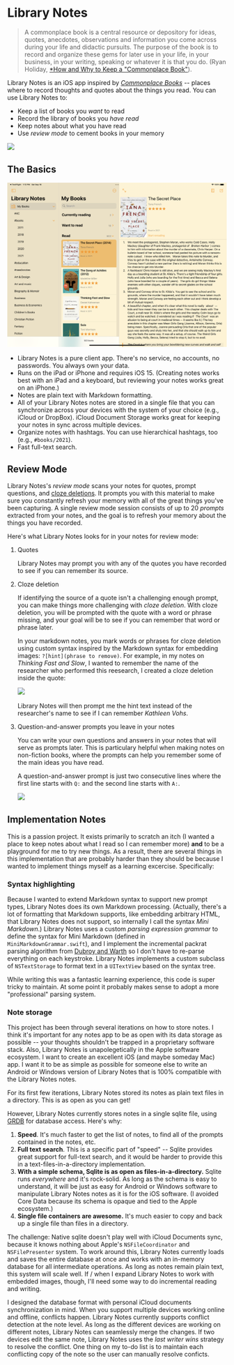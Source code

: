 # Library Notes

> A commonplace book is a central resource or depository for ideas, quotes, anecdotes, observations and information you come across during your life and didactic pursuits. The purpose of the book is to record and organize these gems for later use in your life, in your business, in your writing, speaking or whatever it is that you do. (Ryan Holiday, [*How and Why to Keep a "Commonplace Book"](https://ryanholiday.net/how-and-why-to-keep-a-commonplace-book/)).

Library Notes is an iOS app inspired by [*Commonplace Books*](https://en.wikipedia.org/wiki/Commonplace_book) -- places where to record thoughts and quotes about the things you read. You can use Library Notes to:

* Keep a list of books you *want* to read
* Record the library of books you *have read*
* Keep notes about what you have read
* Use _review mode_ to cement books in your memory

<img src="Docs/study-session.gif" width=256 />

## The Basics

![iPad overview](Docs/ipad-3column.png)

* Library Notes is a pure client app. There's no service, no accounts, no passwords. You always own your data.
* Runs on the iPad or iPhone and requires iOS 15. (Creating notes works best with an iPad and a keyboard, but reviewing your notes works great on an iPhone.)
* Notes are plain text with Markdown formatting.
* All of your Library Notes notes are stored in a single file that you can synchronize across your devices with the system of your choice (e.g., iCloud or DropBox). iCloud Document Storage works great for keeping your notes in sync across multiple devices.
* Organize notes with hashtags. You can use hierarchical hashtags, too (e.g., `#books/2021`).
* Fast full-text search.

## Review Mode

Library Notes's _review mode_ scans your notes for quotes, prompt questions, and [cloze deletions](https://en.wikipedia.org/wiki/Cloze_test). It prompts you with this material to make sure you constantly refresh your memory with all of the great things you've been capturing. A single review mode session consists of up to 20 *prompts* extracted from your notes, and the goal is to refresh your memory about the things you have recorded.

Here's what Library Notes looks for in your notes for review mode:

1. Quotes

    Library Notes may prompt you with any of the quotes you have recorded to see if you can remember its source.

2. Cloze deletion

    If identifying the source of a quote isn't a challenging enough prompt, you can make things more challenging with *cloze deletion*. With cloze deletion, you will be prompted with the quote with a word or phrase missing, and your goal will be to see if you can remember that word or phrase later.

    In your markdown notes, you mark words or phrases for cloze deletion using custom syntax inspired by the Markdown syntax for embedding images: `?[hint](phrase to remove)`. For example, in my notes on _Thinking Fast and Slow_, I wanted to remember the name of the researcher who performed this reesearch, I created a cloze deletion inside the quote:

    <img src="Docs/cloze.png" width=256 />

    Library Notes will then prompt me the hint text instead of the researcher's name to see if I can remember *Kathleen Vohs*.

3. Question-and-answer prompts you leave in your notes

    You can write your own questions and answers in your notes that will serve as prompts later. This is particulary helpful when making notes on non-fiction books, where the prompts can help you remember some of the main ideas you have read. 

    A question-and-answer prompt is just two consecutive lines where the first line starts with `Q:` and the second line starts with `A:`.

    <img src="Docs/qna.png" width=256 />

## Implementation Notes

This is a passion project. It exists primarily to scratch an itch (I wanted a place to keep notes about what I read so I can remember more) **and** to be a playground for me to try new things. As a result, there are several things in this implementation that are probably harder than they should be because I wanted to implement things myself as a learning excercise. Specifically:

### Syntax highlighting

Because I wanted to extend Markdown syntax to support new prompt types, Library Notes does its own Markdown processing. (Actually, there's a lot of formatting that Markdown supports, like embedding arbitrary HTML, that Library Notes does not support, so internally I call the syntax *Mini Markdown*.) Library Notes uses a custom *parsing expression grammar* to define the syntax for Mini Markdown (defined in `MiniMarkdownGrammar.swift`), and I implement the incremental packrat parsing algorithm from [Dubroy and Warth](https://ohmlang.github.io/pubs/sle2017/incremental-packrat-parsing.pdf) so I don't have to re-parse everything on each keystroke. Library Notes implements a custom subclass of `NSTextStorage` to format text in a `UITextView` based on the syntax tree.

While writing this was a fantastic learning experience, this code is super tricky to maintain. At some point it probably makes sense to adopt a more "professional" parsing system.

### Note storage

This project has been through several iterations on how to store notes. I think it's important for any notes app to be as open with its data storage as possible -- your thoughts shouldn't be trapped in a proprietary software stack. Also, Library Notes is unapolegetically in the Apple software ecosystem. I want to create an excellent iOS (and maybe someday Mac) app. I want it to be as simple as possible for someone else to write an Android or Windows version of Library Notes that is 100% compatible with the Library Notes notes.

For its first few iterations, Library Notes stored its notes as plain text files in a directory. This is as open as you can get!

However, Library Notes currently stores notes in a single sqlite file, using [GRDB](https://github.com/groue/GRDB.swift) for database access. Here's why:

1. **Speed**. It's much faster to get the list of notes, to find all of the prompts contained in the notes, etc.
2. **Full text search**. This is a specific part of "speed" -- Sqlite provides great support for full-text search, and it would be harder to provide this in a text-files-in-a-directory implementation.
3. **With a simple schema, Sqlite is as open as files-in-a-directory.** Sqlite runs *everywhere* and it's rock-solid. As long as the schema is easy to understand, it will be just as easy for Android or Windows software to manipulate Library Notes notes as it is for the iOS software. (I avoided Core Data because its schema is opaque and tied to the Apple ecosystem.)
4. **Single file containers are awesome.** It's much easier to copy and back up a single file than files in a directory.

The challenge: Native sqlite doesn't play well with iCloud Documents sync, because it knows nothing about Apple's `NSFileCoordinator` and `NSFilePresenter` system. To work around this, Library Notes currently loads and saves the entire database at once and works with an in-memory database for all intermediate operations. As long as notes remain plain text, this system will scale well. If / when I expand Library Notes to work with embedded images, though, I'll need some way to do incremental reading and writing.

I designed the database format with personal iCloud documents synchronization in mind. When you support multiple devices working online and offline, conflicts happen. Library Notes currently supports conflict detection at the note level. As long as the different devices are working on different notes, Library Notes can seamlessly merge the changes. If two devices edit the same note, Library Notes uses the *last writer wins* strategy to resolve the conflict. One thing on my to-do list is to maintain each conflicting copy of the note so the user can manually resolve conficts.
